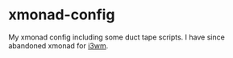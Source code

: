 xmonad-config
=============

My xmonad config including some duct tape scripts.
I have since abandoned xmonad for [i3wm](https://i3wm.org/).
